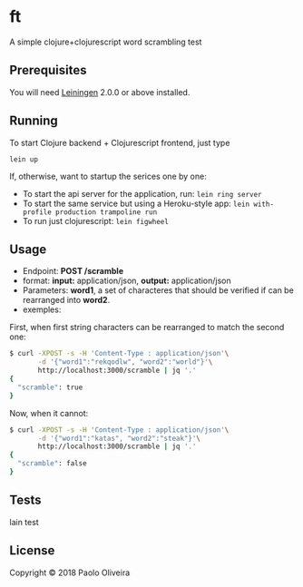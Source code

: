 # ft
A simple clojure+clojurescript word scrambling test

## Prerequisites

You will need [Leiningen][] 2.0.0 or above installed.

[leiningen]: https://github.com/technomancy/leiningen

## Running

To start Clojure backend + Clojurescript frontend, just type

    lein up

If, otherwise, want to startup the serices one by one:
- To start the api server for the application, run: `lein ring server`
- To start the same service but using a Heroku-style app: `lein with-profile production trampoline run`
- To run just clojurescript: `lein figwheel`

## Usage

- Endpoint: **POST /scramble**
- format: **input:** application/json, **output:** application/json
- Parameters: **word1**, a set of characteres that should be verified if can be rearranged into **word2**.
- exemples:

First, when first string characters can be rearranged to match the second one:
```bash
$ curl -XPOST -s -H 'Content-Type : application/json'\
       -d '{"word1":"rekqodlw", "word2":"world"}'\
       http://localhost:3000/scramble | jq '.'
{
  "scramble": true
}
```
Now, when it cannot:
```bash
$ curl -XPOST -s -H 'Content-Type : application/json'\
       -d '{"word1":"katas", "word2":"steak"}'\
       http://localhost:3000/scramble | jq '.'
{
  "scramble": false
}
```

## Tests

lain test

## License

Copyright © 2018 Paolo Oliveira
